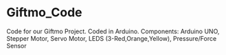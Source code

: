 # Giftmo_Code
Code for our Giftmo Project. Coded in Arduino. Components: Arduino UNO, Stepper Motor, Servo Motor, LEDS (3-Red,Orange,Yellow), Pressure/Force Sensor
